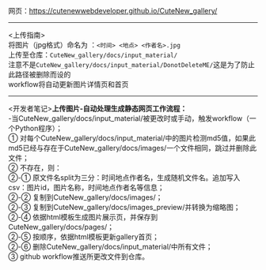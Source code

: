 网页：https://cutenewwebdeveloper.github.io/CuteNew_gallery/  


---
<上传指南>  
将图片（jpg格式）命名为 ：`<时间> <地点> <作者名>.jpg`  
上传至仓库：`CuteNew_gallery/docs/input_material/`  
注意不是`CuteNew_gallery/docs/input_material/DonotDeleteME/`这是为了防止此路径被删除而设的  
workflow将自动更新图片详情页和首页  




---
<开发者笔记>**上传图片-自动处理生成静态网页工作流程：**  
-当CuteNew_gallery/docs/input_material/被更改时或手动，触发workflow（一个Python程序）；  
① 对每个CuteNew_gallery/docs/input_material/中的图片检测md5值，如果此md5已经与存在于CuteNew_gallery/docs/images/一个文件相同，跳过并删除此文件；  
② 不存在，则：  
②-① 原文件名split为三分：时间地点作者名，生成随机文件名。追加写入csv：图片id，图片名称，时间地点作者名等信息；  
②-② 复制到CuteNew_gallery/docs/images/；  
②-③ 复制到CuteNew_gallery/docs/images_preview/并转换为缩略图；  
②-④ 依据html模板生成图片展示页，并保存到CuteNew_gallery/docs/pages/；  
②-⑤ 按顺序，依据html模板更新gallery首页；  
②-⑥ 删除CuteNew_gallery/docs/input_material/中所有文件；  
③ github workflow推送所更改文件到仓库。  
